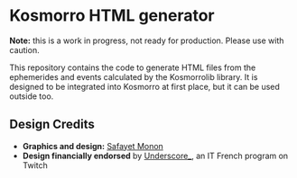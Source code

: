 # Kosmorro HTML generator

**Note:** this is a work in progress, not ready for production. Please use with caution.

This repository contains the code to generate HTML files from the ephemerides and events calculated by the Kosmorrolib library.
It is designed to be integrated into Kosmorro at first place, but it can be used outside too.

## Design Credits

- **Graphics and design:** [Safayet Monon](https://www.fiverr.com/unixxdesign)
- **Design financially endorsed** by [Underscore_](https://twitch.tv/micode), an IT French program on Twitch

